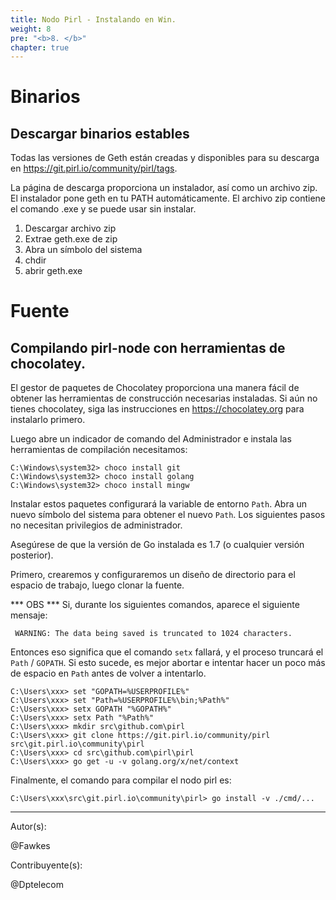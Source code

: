 ```yaml
---
title: Nodo Pirl - Instalando en Win.
weight: 8
pre: "<b>8. </b>"
chapter: true
---
```

# Binarios

## Descargar binarios estables

Todas las versiones de Geth están creadas y disponibles para su descarga en https://git.pirl.io/community/pirl/tags.

La página de descarga proporciona un instalador, así como un archivo zip. El instalador pone geth en tu
PATH automáticamente. El archivo zip contiene el comando .exe y se puede usar sin instalar.

1. Descargar archivo zip
1. Extrae geth.exe de zip
1. Abra un símbolo del sistema
1. chdir <ruta a geth.exe>
1. abrir geth.exe

# Fuente

## Compilando pirl-node con herramientas de chocolatey.

El gestor de paquetes de Chocolatey proporciona una manera fácil de obtener
las herramientas de construcción necesarias instaladas. Si aún no tienes chocolatey,
siga las instrucciones en https://chocolatey.org para instalarlo primero.

Luego abre un indicador de comando del Administrador e instala las herramientas de compilación
necesitamos:

```text
C:\Windows\system32> choco install git
C:\Windows\system32> choco install golang
C:\Windows\system32> choco install mingw
``` 

Instalar estos paquetes configurará la variable de entorno `Path`.
Abra un nuevo símbolo del sistema para obtener el nuevo `Path`. Los siguientes pasos no
necesitan privilegios de administrador.

Asegúrese de que la versión de Go instalada es 1.7 (o cualquier versión posterior).

Primero, crearemos y configuraremos un diseño de directorio para el espacio de trabajo,
luego clonar la fuente.

*** OBS *** Si, durante los siguientes comandos, aparece el siguiente mensaje:
```
 WARNING: The data being saved is truncated to 1024 characters.
```
Entonces eso significa que el comando `setx` fallará, y el proceso truncará el` Path` / `GOPATH`. Si esto sucede, es mejor abortar e intentar hacer un poco más de espacio en `Path` antes de volver a intentarlo.

```text
C:\Users\xxx> set "GOPATH=%USERPROFILE%"
C:\Users\xxx> set "Path=%USERPROFILE%\bin;%Path%"
C:\Users\xxx> setx GOPATH "%GOPATH%"
C:\Users\xxx> setx Path "%Path%"
C:\Users\xxx> mkdir src\github.com\pirl
C:\Users\xxx> git clone https://git.pirl.io/community/pirl src\git.pirl.io\community\pirl
C:\Users\xxx> cd src\github.com\pirl\pirl
C:\Users\xxx> go get -u -v golang.org/x/net/context
```

Finalmente, el comando para compilar el nodo pirl es:

```text
C:\Users\xxx\src\git.pirl.io\community\pirl> go install -v ./cmd/...
```




---
Autor(s):  

@Fawkes

Contribuyente(s):  

@Dptelecom